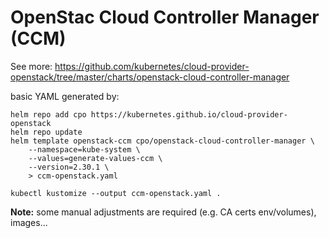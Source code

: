 # OpenStac Cloud Controller Manager (CCM)

See more: https://github.com/kubernetes/cloud-provider-openstack/tree/master/charts/openstack-cloud-controller-manager

basic YAML generated by:

```shell
helm repo add cpo https://kubernetes.github.io/cloud-provider-openstack
helm repo update
helm template openstack-ccm cpo/openstack-cloud-controller-manager \
    --namespace=kube-system \
    --values=generate-values-ccm \
    --version=2.30.1 \
    > ccm-openstack.yaml

kubectl kustomize --output ccm-openstack.yaml .
```

**Note:** some manual adjustments are required (e.g. CA certs env/volumes), images...
